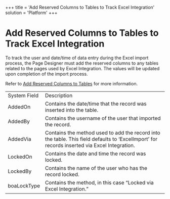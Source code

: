 +++
title = 'Add Reserved Columns to Tables to Track Excel Integration'
solution = 'Platform'
+++

# Add Reserved Columns to Tables to Track Excel Integration

To track the user and date/time of data entry during the Excel import
process, the Page Designer must add the reserved columns to any tables
related to the pages used by Excel Integration. The values will be
updated upon completion of the import process.

Refer to [Add Reserved Columns to
Tables](../../WebApp_Dev/Add%20Reserved%20Columns%20%20to%20Tables)
for more
information.

|              |                                                                                                                                             |
| ------------ | ------------------------------------------------------------------------------------------------------------------------------------------- |
| System Field | Description                                                                                                                                 |
| AddedOn      | Contains the date/time that the record was inserted into the table.                                                                         |
| AddedBy      | Contains the username of the user that imported the record.                                                                                 |
| AddedVia     | Contains the method used to add the record into the table. This field defaults to ‘ExcelImport’ for records inserted via Excel Integration. |
| LockedOn     | Contains the date and time the record was locked.                                                                                           |
| LockedBy     | Contains the name of the user who has the record locked.                                                                                    |
| boaLockType  | Contains the method, in this case “Locked via Excel Integration.”                                                                           |
